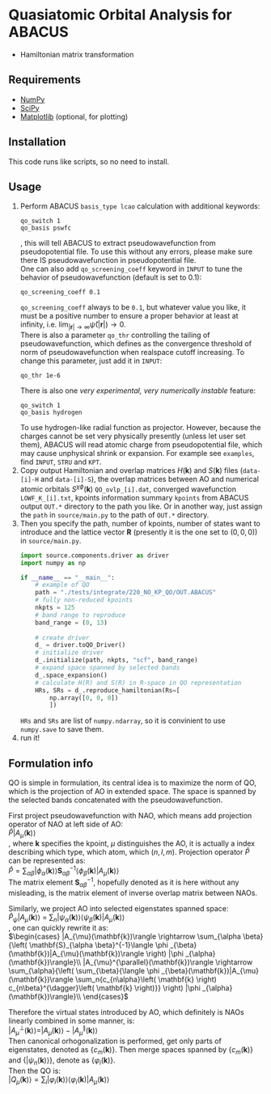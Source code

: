# Quasiatomic Orbital Analysis for ABACUS

- Hamiltonian matrix transformation

## Requirements

- [NumPy](https://numpy.org/)
- [SciPy](https://www.scipy.org/)
- [Matplotlib](https://matplotlib.org/) (optional, for plotting)

## Installation

This code runs like scripts, so no need to install.

## Usage

1. Perform ABACUS `basis_type lcao` calculation with additional keywords:
   ```Plain text
   qo_switch 1
   qo_basis pswfc
   ```
   , this will tell ABACUS to extract pseudowavefunction from pseudopotential file. To use this without any errors, please make sure there IS pseudowavefunction in pseudopotential file.  
   One can also add `qo_screening_coeff` keyword in `INPUT` to tune the behavior of pseudowavefunction (default is set to 0.1):
   ```Plain text
   qo_screening_coeff 0.1
   ```
   `qo_screening_coeff` always to be `0.1`, but whatever value you like, it must be a positive number to ensure a proper behavior at least at infinity, i.e. $\lim_{|\mathbf{r}|\rightarrow\infty}\tilde{\psi}(|\mathbf{r}|)\rightarrow0$.  
   There is also a parameter `qo_thr` controlling the tailing of pseudowavefunction, which defines as the convergence threshold of norm of pseudowavefunction when realspace cutoff increasing. To change this parameter, just add it in `INPUT`:
   ```Plain text
   qo_thr 1e-6
   ```
   There is also one *very experimental, very numerically instable* feature:
   ```Plain text
   qo_switch 1
   qo_basis hydrogen
   ```
   To use hydrogen-like radial function as projector. However, because the charges cannot be set very physically presently (unless let user set them), ABACUS will read atomic charge from pseudopotential file, which may cause unphysical shrink or expansion.
   For example see `examples`, find `INPUT`, `STRU` and `KPT`.
2. Copy output Hamiltonian and overlap matrices $H(\mathbf{k})$ and $S(\mathbf{k})$ files (`data-[i]-H` and `data-[i]-S`), the overlap matrices between AO and numerical atomic orbitals $S^{\chi\phi}(\mathbf{k})$ `QO_ovlp_[i].dat`, converged wavefunction `LOWF_K_[i].txt`, kpoints information summary `kpoints` from ABACUS output `OUT.*` directory to the path you like. Or in another way, just assign the `path` in `source/main.py` to the path of `OUT.*` directory.
3. Then you specify the path, number of kpoints, number of states want to introduce and the lattice vector $\mathbf{R}$ (presently it is the one set to $(0, 0, 0)$) in `source/main.py`.
    ```python
    import source.components.driver as driver
    import numpy as np

    if __name__ == "__main__":
        # example of QO
        path = "./tests/integrate/220_NO_KP_QO/OUT.ABACUS"
        # fully non-reduced kpoints
        nkpts = 125
        # band range to reproduce
        band_range = (0, 13)
        
        # create driver
        d_ = driver.toQO_Driver()
        # initialize driver
        d_.initialize(path, nkpts, "scf", band_range)
        # expand space spanned by selected bands
        d_.space_expansion()
        # calculate H(R) and S(R) in R-space in QO representation
        HRs, SRs = d_.reproduce_hamiltonian(Rs=[
            np.array([0, 0, 0])
            ])
    ```
    `HRs` and `SRs` are list of `numpy.ndarray`, so it is convinient to use `numpy.save` to save them.
4.  run it!

## Formulation info

QO is simple in formulation, its central idea is to maximize the norm of QO, which is the projection of AO in extended space. The space is spanned by the selected bands concatenated with the pseudowavefunction.  

First project pseudowavefunction with NAO, which means add projection operator of NAO at left side of AO:  
$\hat{P}|A_\mu(\mathbf{k})\rangle$  
, where $\mathbf{k}$ specifies the kpoint, $\mu$ distinguishes the AO, it is actually a index describing which type, which atom, which $(n, l, m)$. Projection operator $\hat{P}$ can be represented as:  
$\hat{P} = \sum_{\alpha\beta}{|\phi_{\alpha}(\mathbf{k})\rangle \mathbf{S}^{-1}_{\alpha\beta}\langle\phi_{\beta}(\mathbf{k})|A_{\mu}(\mathbf{k})\rangle}$  
The matrix element $\mathbf{S}^{-1}_{\alpha\beta}$, hopefully denoted as it is here without any misleading, is the matrix element of inverse overlap matrix between NAOs.  

Similarly, we project AO into selected eigenstates spanned space:  
$\hat{P}_{\psi}|A_\mu(\mathbf{k})\rangle$ = $\sum_{n}{|\psi_{\alpha}(\mathbf{k})\rangle\langle\psi_{\beta}(\mathbf{k})|}A_{\mu}(\mathbf{k})\rangle$  
, one can quickly rewrite it as:  
$\begin{cases}
	|A_{\mu}(\mathbf{k})\rangle \rightarrow \sum_{\alpha \beta}{\left( \mathbf{S}_{\alpha \beta}^{-1}\langle \phi _{\beta}(\mathbf{k})|A_{\mu}(\mathbf{k})\rangle \right) |\phi _{\alpha}(\mathbf{k})\rangle}\\
	|A_{\mu}^{\parallel}(\mathbf{k})\rangle \rightarrow \sum_{\alpha}{\left( \sum_{\beta}{\langle \phi _{\beta}(\mathbf{k})|A_{\mu}(\mathbf{k})\rangle \sum_n{c_{n\alpha}\left( \mathbf{k} \right) c_{n\beta}^{\dagger}\left( \mathbf{k} \right)}} \right) |\phi _{\alpha}(\mathbf{k})\rangle}\\
\end{cases}$  

Therefore the virtual states introduced by AO, which definitely is NAOs linearly combined in some manner, is:  
$|A_{\mu}^{\bot}(\mathbf{k})\rangle =|A_{\mu}(\mathbf{k})\rangle -|A_{\mu}^{\parallel}(\mathbf{k})\rangle$  
Then canonical orhogonalization is performed, get only parts of eigenstates, denoted as $\{c_m(\mathbf{k})\}$. Then merge spaces spanned by $\{c_m(\mathbf{k})\}$ and $\{|\psi_{n}(\mathbf{k})\rangle\}$, denote as $\{\varphi_i(\mathbf{k})\}$.  
Then the QO is:  
$|Q_{\mu}(\mathbf{k})\rangle =\sum_i{|\varphi _i(\mathbf{k})\rangle \langle \varphi _i(\mathbf{k})|A_{\mu}(\mathbf{k})\rangle}$